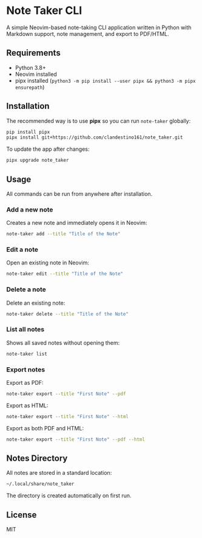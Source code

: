 # Note Taker CLI

A simple Neovim-based note-taking CLI application written in Python with Markdown support, note management, and export to PDF/HTML.

## Requirements

* Python 3.8+
* Neovim installed
* pipx installed (`python3 -m pip install --user pipx && python3 -m pipx ensurepath`)

## Installation

The recommended way is to use **pipx** so you can run `note-taker` globally:

```bash
pip install pipx
pipx install git+https://github.com/clandestino161/note_taker.git
```

To update the app after changes:

```bash
pipx upgrade note_taker
```

## Usage

All commands can be run from anywhere after installation.

### Add a new note

Creates a new note and immediately opens it in Neovim:

```bash
note-taker add --title "Title of the Note"
```

### Edit a note

Open an existing note in Neovim:

```bash
note-taker edit --title "Title of the Note"
```

### Delete a note

Delete an existing note:

```bash
note-taker delete --title "Title of the Note"
```

### List all notes

Shows all saved notes without opening them:

```bash
note-taker list
```

### Export notes

Export as PDF:

```bash
note-taker export --title "First Note" --pdf
```

Export as HTML:

```bash
note-taker export --title "First Note" --html
```

Export as both PDF and HTML:

```bash
note-taker export --title "First Note" --pdf --html
```

## Notes Directory

All notes are stored in a standard location:

```bash
~/.local/share/note_taker
```

The directory is created automatically on first run.

## License

MIT
